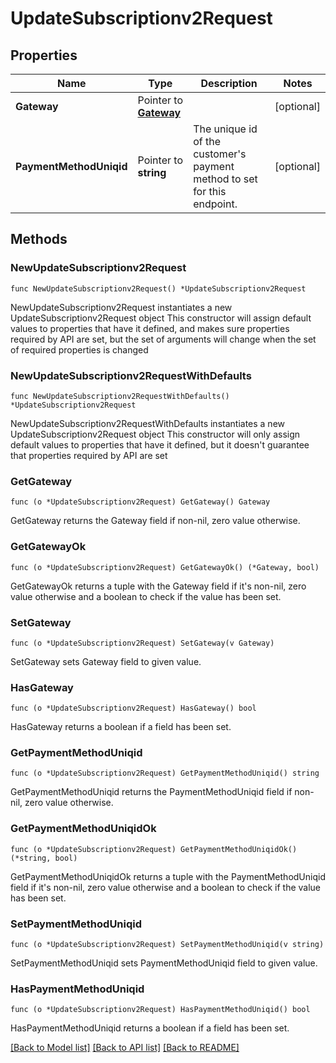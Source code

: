 # UpdateSubscriptionv2Request

## Properties

Name | Type | Description | Notes
------------ | ------------- | ------------- | -------------
**Gateway** | Pointer to [**Gateway**](Gateway.md) |  | [optional] 
**PaymentMethodUniqid** | Pointer to **string** | The unique id of the customer&#39;s payment method to set for this endpoint. | [optional] 

## Methods

### NewUpdateSubscriptionv2Request

`func NewUpdateSubscriptionv2Request() *UpdateSubscriptionv2Request`

NewUpdateSubscriptionv2Request instantiates a new UpdateSubscriptionv2Request object
This constructor will assign default values to properties that have it defined,
and makes sure properties required by API are set, but the set of arguments
will change when the set of required properties is changed

### NewUpdateSubscriptionv2RequestWithDefaults

`func NewUpdateSubscriptionv2RequestWithDefaults() *UpdateSubscriptionv2Request`

NewUpdateSubscriptionv2RequestWithDefaults instantiates a new UpdateSubscriptionv2Request object
This constructor will only assign default values to properties that have it defined,
but it doesn't guarantee that properties required by API are set

### GetGateway

`func (o *UpdateSubscriptionv2Request) GetGateway() Gateway`

GetGateway returns the Gateway field if non-nil, zero value otherwise.

### GetGatewayOk

`func (o *UpdateSubscriptionv2Request) GetGatewayOk() (*Gateway, bool)`

GetGatewayOk returns a tuple with the Gateway field if it's non-nil, zero value otherwise
and a boolean to check if the value has been set.

### SetGateway

`func (o *UpdateSubscriptionv2Request) SetGateway(v Gateway)`

SetGateway sets Gateway field to given value.

### HasGateway

`func (o *UpdateSubscriptionv2Request) HasGateway() bool`

HasGateway returns a boolean if a field has been set.

### GetPaymentMethodUniqid

`func (o *UpdateSubscriptionv2Request) GetPaymentMethodUniqid() string`

GetPaymentMethodUniqid returns the PaymentMethodUniqid field if non-nil, zero value otherwise.

### GetPaymentMethodUniqidOk

`func (o *UpdateSubscriptionv2Request) GetPaymentMethodUniqidOk() (*string, bool)`

GetPaymentMethodUniqidOk returns a tuple with the PaymentMethodUniqid field if it's non-nil, zero value otherwise
and a boolean to check if the value has been set.

### SetPaymentMethodUniqid

`func (o *UpdateSubscriptionv2Request) SetPaymentMethodUniqid(v string)`

SetPaymentMethodUniqid sets PaymentMethodUniqid field to given value.

### HasPaymentMethodUniqid

`func (o *UpdateSubscriptionv2Request) HasPaymentMethodUniqid() bool`

HasPaymentMethodUniqid returns a boolean if a field has been set.


[[Back to Model list]](../README.md#documentation-for-models) [[Back to API list]](../README.md#documentation-for-api-endpoints) [[Back to README]](../README.md)


